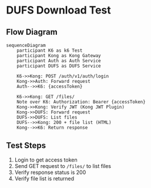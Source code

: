 # DUFS Download Test

## Flow Diagram

```mermaid
sequenceDiagram
    participant K6 as k6 Test
    participant Kong as Kong Gateway
    participant Auth as Auth Service
    participant DUFS as DUFS Service

    K6->>Kong: POST /auth/v1/auth/login
    Kong->>Auth: Forward request
    Auth-->>K6: {accessToken}
    
    K6->>Kong: GET /files/
    Note over K6: Authorization: Bearer {accessToken}
    Kong->>Kong: Verify JWT (Kong JWT Plugin)
    Kong->>DUFS: Forward request
    DUFS->>DUFS: List files
    DUFS-->>Kong: 200 + file list (HTML)
    Kong-->>K6: Return response
```

## Test Steps

1. Login to get access token
2. Send GET request to `/files/` to list files
3. Verify response status is 200
4. Verify file list is returned

